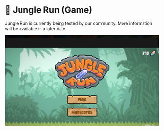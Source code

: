 # 👾 Jungle Run (Game)

Jungle Run is currently being tested by our community. More information will be available in a later date.

![](../../.gitbook/assets/image.png)
